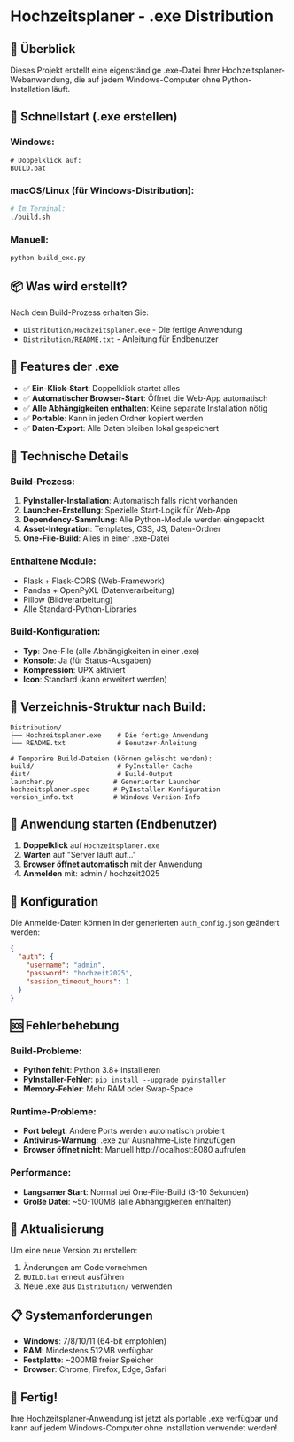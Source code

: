 # Hochzeitsplaner - .exe Distribution

## 🎯 Überblick
Dieses Projekt erstellt eine eigenständige .exe-Datei Ihrer Hochzeitsplaner-Webanwendung, die auf jedem Windows-Computer ohne Python-Installation läuft.

## 🚀 Schnellstart (.exe erstellen)

### Windows:
```batch
# Doppelklick auf:
BUILD.bat
```

### macOS/Linux (für Windows-Distribution):
```bash
# Im Terminal:
./build.sh
```

### Manuell:
```bash
python build_exe.py
```

## 📦 Was wird erstellt?
Nach dem Build-Prozess erhalten Sie:
- `Distribution/Hochzeitsplaner.exe` - Die fertige Anwendung
- `Distribution/README.txt` - Anleitung für Endbenutzer

## 🎯 Features der .exe
- ✅ **Ein-Klick-Start**: Doppelklick startet alles
- ✅ **Automatischer Browser-Start**: Öffnet die Web-App automatisch
- ✅ **Alle Abhängigkeiten enthalten**: Keine separate Installation nötig
- ✅ **Portable**: Kann in jeden Ordner kopiert werden
- ✅ **Daten-Export**: Alle Daten bleiben lokal gespeichert

## 🔧 Technische Details

### Build-Prozess:
1. **PyInstaller-Installation**: Automatisch falls nicht vorhanden
2. **Launcher-Erstellung**: Spezielle Start-Logik für Web-App
3. **Dependency-Sammlung**: Alle Python-Module werden eingepackt
4. **Asset-Integration**: Templates, CSS, JS, Daten-Ordner
5. **One-File-Build**: Alles in einer .exe-Datei

### Enthaltene Module:
- Flask + Flask-CORS (Web-Framework)
- Pandas + OpenPyXL (Datenverarbeitung)
- Pillow (Bildverarbeitung)
- Alle Standard-Python-Libraries

### Build-Konfiguration:
- **Typ**: One-File (alle Abhängigkeiten in einer .exe)
- **Konsole**: Ja (für Status-Ausgaben)
- **Kompression**: UPX aktiviert
- **Icon**: Standard (kann erweitert werden)

## 📁 Verzeichnis-Struktur nach Build:
```
Distribution/
├── Hochzeitsplaner.exe    # Die fertige Anwendung
└── README.txt             # Benutzer-Anleitung

# Temporäre Build-Dateien (können gelöscht werden):
build/                     # PyInstaller Cache
dist/                      # Build-Output
launcher.py               # Generierter Launcher
hochzeitsplaner.spec      # PyInstaller Konfiguration
version_info.txt          # Windows Version-Info
```

## 🚀 Anwendung starten (Endbenutzer)
1. **Doppelklick** auf `Hochzeitsplaner.exe`
2. **Warten** auf "Server läuft auf..."
3. **Browser öffnet automatisch** mit der Anwendung
4. **Anmelden** mit: admin / hochzeit2025

## 🔐 Konfiguration
Die Anmelde-Daten können in der generierten `auth_config.json` geändert werden:
```json
{
  "auth": {
    "username": "admin",
    "password": "hochzeit2025",
    "session_timeout_hours": 1
  }
}
```

## 🆘 Fehlerbehebung

### Build-Probleme:
- **Python fehlt**: Python 3.8+ installieren
- **PyInstaller-Fehler**: `pip install --upgrade pyinstaller`
- **Memory-Fehler**: Mehr RAM oder Swap-Space

### Runtime-Probleme:
- **Port belegt**: Andere Ports werden automatisch probiert
- **Antivirus-Warnung**: .exe zur Ausnahme-Liste hinzufügen
- **Browser öffnet nicht**: Manuell http://localhost:8080 aufrufen

### Performance:
- **Langsamer Start**: Normal bei One-File-Build (3-10 Sekunden)
- **Große Datei**: ~50-100MB (alle Abhängigkeiten enthalten)

## 🔄 Aktualisierung
Um eine neue Version zu erstellen:
1. Änderungen am Code vornehmen
2. `BUILD.bat` erneut ausführen
3. Neue .exe aus `Distribution/` verwenden

## 📋 Systemanforderungen
- **Windows**: 7/8/10/11 (64-bit empfohlen)
- **RAM**: Mindestens 512MB verfügbar
- **Festplatte**: ~200MB freier Speicher
- **Browser**: Chrome, Firefox, Edge, Safari

## 🎉 Fertig!
Ihre Hochzeitsplaner-Anwendung ist jetzt als portable .exe verfügbar und kann auf jedem Windows-Computer ohne Installation verwendet werden!
